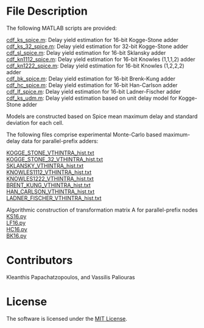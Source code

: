 # File Description

The following MATLAB scripts are provided:

[cdf_ks_spice.m](https://github.com/papachatz/ppa_models/blob/main/matlab/cdf_ks_spice.m): Delay yield estimation for 16-bit Kogge-Stone adder <br />
[cdf_ks_32_spice.m](https://github.com/papachatz/ppa_models/blob/main/matlab/cdf_ks_32_spice.m): Delay yield estimation for 32-bit Kogge-Stone adder <br />
[cdf_sl_spice.m](https://github.com/papachatz/ppa_models/blob/main/matlab/cdf_sl_spice.m): Delay yield estimation for 16-bit Sklansky adder <br />
[cdf_kn1112_spice.m](https://github.com/papachatz/ppa_models/blob/main/matlab/cdf_kn1112_spice.m): Delay yield estimation for 16-bit Knowles (1,1,1,2) adder <br />
[cdf_kn1222_spice.m](https://github.com/papachatz/ppa_models/blob/main/matlab/cdf_kn1222_spice.m): Delay yield estimation for 16-bit Knowles (1,2,2,2) adder <br />
[cdf_bk_spice.m](https://github.com/papachatz/ppa_models/blob/main/matlab/cdf_bk_spice.m): Delay yield estimation for 16-bit Brenk-Kung adder <br />
[cdf_hc_spice.m](https://github.com/papachatz/ppa_models/blob/main/matlab/cdf_hc_spice.m): Delay yield estimation for 16-bit Han-Carlson adder <br />
[cdf_lf_spice.m](https://github.com/papachatz/ppa_models/blob/main/matlab/cdf_lf_spice.m): Delay yield estimation for 16-bit Ladner-Fischer adder <br />
[cdf_ks_udm.m](https://github.com/papachatz/ppa_models/blob/main/matlab/unit_delay/ks_adder.m): Delay yield estimation based on unit delay model for Kogge-Stone adder 

Models are constructed based on Spice mean maximum delay and standard deviation for 
each cell.

The following files comprise experimental Monte-Carlo based maximum-delay data for 
parallel-prefix adders:

[KOGGE_STONE_VTHINTRA_hist.txt](https://github.com/papachatz/ppa_models/blob/main/matlab/KOGGE_STONE_VTHINTRA_hist.txt) <br />
[KOGGE_STONE_32_VTHINTRA_hist.txt](https://github.com/papachatz/ppa_models/blob/main/matlab/KOGGE_STONE_32_VTHINTRA_hist.txt) <br />
[SKLANSKY_VTHINTRA_hist.txt](https://github.com/papachatz/ppa_models/blob/main/matlab/SKLANSKY_VTHINTRA_hist.txt) <br />
[KNOWLES1112_VTHINTRA_hist.txt](https://github.com/papachatz/ppa_models/blob/main/matlab/KNOWLES1112_VTHINTRA_hist.txt) <br />
[KNOWLES1222_VTHINTRA_hist.txt](https://github.com/papachatz/ppa_models/blob/main/matlab/KNOWLES1222_VTHINTRA_hist.txt) <br />
[BRENT_KUNG_VTHINTRA_hist.txt](https://github.com/papachatz/ppa_models/blob/main/matlab/BRENT_KUNG_VTHINTRA_hist.txt) <br />
[HAN_CARLSON_VTHINTRA_hist.txt](https://github.com/papachatz/ppa_models/blob/main/matlab/HAN_CARLSON_VTHINTRA_hist.txt) <br />
[LADNER_FISCHER_VTHINTRA_hist.txt](https://github.com/papachatz/ppa_models/blob/main/matlab/LADNER_FISCHER_VTHINTRA_hist.txt) <br />


Algorithmic construction of transformation matrix A for parallel-prefix nodes <br />
[KS16.py](https://github.com/papachatz/ppa_models/blob/main/python/KS16.py) <br />
[LF16.py](https://github.com/papachatz/ppa_models/blob/main/python/LF16.py) <br />
[HC16.py](https://github.com/papachatz/ppa_models/blob/main/python/HC16.py) <br />
[BK16.py](https://github.com/papachatz/ppa_models/blob/main/python/BK16.py) <br />


# Contributors

Kleanthis Papachatzopoulos, and Vassilis Paliouras

# License 

The software is licensed under the [MIT License](https://github.com/papachatz/ppa_models/blob/main/LICENSE). 


